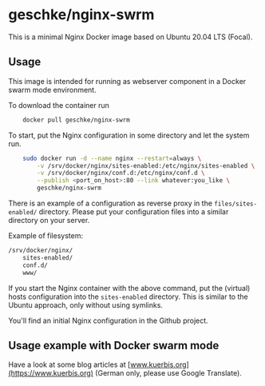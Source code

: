 # geschke/nginx-swrm

This is a minimal Nginx Docker image based on Ubuntu 20.04 LTS (Focal).

## Usage

This image is intended for running as webserver component in a Docker swarm mode environment.

To download the container run

```bash
    docker pull geschke/nginx-swrm
```

To start, put the Nginx configuration in some directory and let the system run.

```bash
    sudo docker run -d --name nginx --restart=always \
        -v /srv/docker/nginx/sites-enabled:/etc/nginx/sites-enabled \
        -v /srv/docker/nginx/conf.d:/etc/nginx/conf.d \
        --publish <port_on_host>:80 --link whatever:you_like \
        geschke/nginx-swrm
```

There is an example of a configuration as reverse proxy in the `files/sites-enabled/` directory. Please put your configuration files into a similar directory on your server.

Example of filesystem:

```bash
/srv/docker/nginx/
    sites-enabled/
    conf.d/
    www/
```

If you start the Nginx container with the above command, put the (virtual) hosts configuration into the `sites-enabled` directory. This is similar to the Ubuntu approach, only without using symlinks.

You'll find an initial Nginx configuration in the Github project.

## Usage example with Docker swarm mode

Have a look at some blog articles at [www.kuerbis.org](https://www.kuerbis.org) (German only, please use Google Translate).

